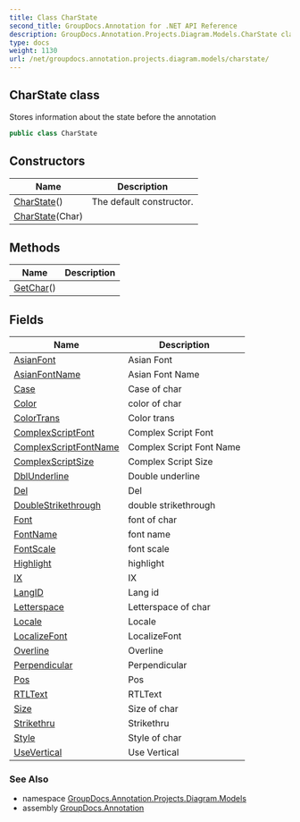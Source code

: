 ```yaml
---
title: Class CharState
second_title: GroupDocs.Annotation for .NET API Reference
description: GroupDocs.Annotation.Projects.Diagram.Models.CharState class. Stores information about the state before the annotation
type: docs
weight: 1130
url: /net/groupdocs.annotation.projects.diagram.models/charstate/
---
```

## CharState class

Stores information about the state before the annotation

```csharp
public class CharState
```

## Constructors

| Name | Description |
| --- | --- |
| [CharState](charstate/#constructor)() | The default constructor. |
| [CharState](charstate/#constructor_1)(Char) |  |

## Methods

| Name | Description |
| --- | --- |
| [GetChar](../../groupdocs.annotation.projects.diagram.models/charstate/getchar/)() |  |

## Fields

| Name | Description |
| --- | --- |
| [AsianFont](../../groupdocs.annotation.projects.diagram.models/charstate/asianfont/) | Asian Font |
| [AsianFontName](../../groupdocs.annotation.projects.diagram.models/charstate/asianfontname/) | Asian Font Name |
| [Case](../../groupdocs.annotation.projects.diagram.models/charstate/case/) | Case of char |
| [Color](../../groupdocs.annotation.projects.diagram.models/charstate/color/) | color of char |
| [ColorTrans](../../groupdocs.annotation.projects.diagram.models/charstate/colortrans/) | Color trans |
| [ComplexScriptFont](../../groupdocs.annotation.projects.diagram.models/charstate/complexscriptfont/) | Complex Script Font |
| [ComplexScriptFontName](../../groupdocs.annotation.projects.diagram.models/charstate/complexscriptfontname/) | Complex Script Font Name |
| [ComplexScriptSize](../../groupdocs.annotation.projects.diagram.models/charstate/complexscriptsize/) | Complex Script Size |
| [DblUnderline](../../groupdocs.annotation.projects.diagram.models/charstate/dblunderline/) | Double underline |
| [Del](../../groupdocs.annotation.projects.diagram.models/charstate/del/) | Del |
| [DoubleStrikethrough](../../groupdocs.annotation.projects.diagram.models/charstate/doublestrikethrough/) | double strikethrough |
| [Font](../../groupdocs.annotation.projects.diagram.models/charstate/font/) | font of char |
| [FontName](../../groupdocs.annotation.projects.diagram.models/charstate/fontname/) | font name |
| [FontScale](../../groupdocs.annotation.projects.diagram.models/charstate/fontscale/) | font scale |
| [Highlight](../../groupdocs.annotation.projects.diagram.models/charstate/highlight/) | highlight |
| [IX](../../groupdocs.annotation.projects.diagram.models/charstate/ix/) | IX |
| [LangID](../../groupdocs.annotation.projects.diagram.models/charstate/langid/) | Lang id |
| [Letterspace](../../groupdocs.annotation.projects.diagram.models/charstate/letterspace/) | Letterspace of char |
| [Locale](../../groupdocs.annotation.projects.diagram.models/charstate/locale/) | Locale |
| [LocalizeFont](../../groupdocs.annotation.projects.diagram.models/charstate/localizefont/) | LocalizeFont |
| [Overline](../../groupdocs.annotation.projects.diagram.models/charstate/overline/) | Overline |
| [Perpendicular](../../groupdocs.annotation.projects.diagram.models/charstate/perpendicular/) | Perpendicular |
| [Pos](../../groupdocs.annotation.projects.diagram.models/charstate/pos/) | Pos |
| [RTLText](../../groupdocs.annotation.projects.diagram.models/charstate/rtltext/) | RTLText |
| [Size](../../groupdocs.annotation.projects.diagram.models/charstate/size/) | Size of char |
| [Strikethru](../../groupdocs.annotation.projects.diagram.models/charstate/strikethru/) | Strikethru |
| [Style](../../groupdocs.annotation.projects.diagram.models/charstate/style/) | Style of char |
| [UseVertical](../../groupdocs.annotation.projects.diagram.models/charstate/usevertical/) | Use Vertical |

### See Also

* namespace [GroupDocs.Annotation.Projects.Diagram.Models](../../groupdocs.annotation.projects.diagram.models/)
* assembly [GroupDocs.Annotation](../../)


